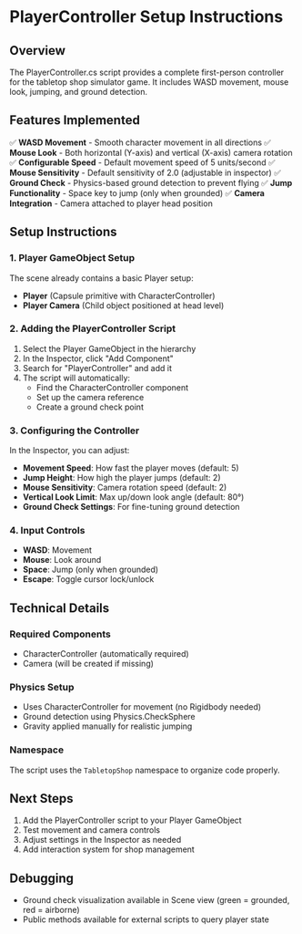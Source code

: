 # PlayerController Setup Instructions

## Overview
The PlayerController.cs script provides a complete first-person controller for the tabletop shop simulator game. It includes WASD movement, mouse look, jumping, and ground detection.

## Features Implemented
✅ **WASD Movement** - Smooth character movement in all directions
✅ **Mouse Look** - Both horizontal (Y-axis) and vertical (X-axis) camera rotation
✅ **Configurable Speed** - Default movement speed of 5 units/second
✅ **Mouse Sensitivity** - Default sensitivity of 2.0 (adjustable in inspector)
✅ **Ground Check** - Physics-based ground detection to prevent flying
✅ **Jump Functionality** - Space key to jump (only when grounded)
✅ **Camera Integration** - Camera attached to player head position

## Setup Instructions

### 1. Player GameObject Setup
The scene already contains a basic Player setup:
- **Player** (Capsule primitive with CharacterController)
- **Player Camera** (Child object positioned at head level)

### 2. Adding the PlayerController Script
1. Select the Player GameObject in the hierarchy
2. In the Inspector, click "Add Component"
3. Search for "PlayerController" and add it
4. The script will automatically:
   - Find the CharacterController component
   - Set up the camera reference
   - Create a ground check point

### 3. Configuring the Controller
In the Inspector, you can adjust:
- **Movement Speed**: How fast the player moves (default: 5)
- **Jump Height**: How high the player jumps (default: 2)
- **Mouse Sensitivity**: Camera rotation speed (default: 2)
- **Vertical Look Limit**: Max up/down look angle (default: 80°)
- **Ground Check Settings**: For fine-tuning ground detection

### 4. Input Controls
- **WASD**: Movement
- **Mouse**: Look around
- **Space**: Jump (only when grounded)
- **Escape**: Toggle cursor lock/unlock

## Technical Details

### Required Components
- CharacterController (automatically required)
- Camera (will be created if missing)

### Physics Setup
- Uses CharacterController for movement (no Rigidbody needed)
- Ground detection using Physics.CheckSphere
- Gravity applied manually for realistic jumping

### Namespace
The script uses the `TabletopShop` namespace to organize code properly.

## Next Steps
1. Add the PlayerController script to your Player GameObject
2. Test movement and camera controls
3. Adjust settings in the Inspector as needed
4. Add interaction system for shop management

## Debugging
- Ground check visualization available in Scene view (green = grounded, red = airborne)
- Public methods available for external scripts to query player state
